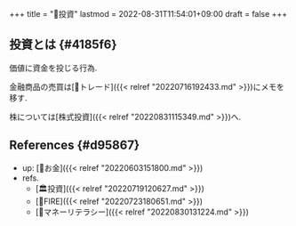 +++
title = "📝投資"
lastmod = 2022-08-31T11:54:01+09:00
draft = false
+++

## 投資とは {#4185f6}

価値に資金を投じる行為.

金融商品の売買は[📝トレード]({{< relref "20220716192433.md" >}})にメモを移す.

株については[株式投資]({{< relref "20220831115349.md" >}})へ.


## References {#d95867}

-   up: [📂お金]({{< relref "20220603151800.md" >}})
-   refs.
    -   [🏛投資]({{< relref "20220719120627.md" >}})
    -   [📝FIRE]({{< relref "20220723180651.md" >}})
    -   [🔖マネーリテラシー]({{< relref "20220830131224.md" >}})
